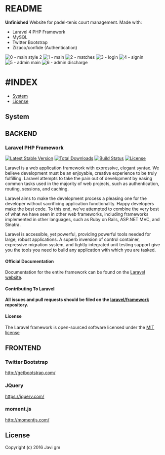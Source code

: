 README
==============

**Unfinished** Website for padel-tenis court management. Made with:

- Laravel 4 PHP Framework
- MySQL
- Twitter Bootstrap
- Zizaco/confide (Authentication)

![0 - main style 2](https://cloud.githubusercontent.com/assets/11034615/21744034/ac87ec68-d50e-11e6-8f45-8d2b5c41edb0.png)
![1 - main](https://cloud.githubusercontent.com/assets/11034615/21744032/ac719f8a-d50e-11e6-8c7b-dd21cd06ddd7.png)
![2 - matches](https://cloud.githubusercontent.com/assets/11034615/21744030/ac71645c-d50e-11e6-8a7b-cb0ef174af3f.png)
![3 - login](https://cloud.githubusercontent.com/assets/11034615/21744028/ac711812-d50e-11e6-860a-d55ca678581d.png)
![4 - signin](https://cloud.githubusercontent.com/assets/11034615/21744031/ac71bd44-d50e-11e6-8677-50fe7f4f22b7.png)
![5 - admin main](https://cloud.githubusercontent.com/assets/11034615/21744029/ac715fc0-d50e-11e6-9f76-d45fb15d27a9.png)
![6 - admin discharge](https://cloud.githubusercontent.com/assets/11034615/21744033/ac73dca0-d50e-11e6-9f3a-e9d4dda38285.png)



#INDEX
==============

- [System](#system)
- [License](#license)


System
--------------
## BACKEND
### Laravel PHP Framework

[![Latest Stable Version](https://poser.pugx.org/laravel/framework/version.png)](https://packagist.org/packages/laravel/framework) [![Total Downloads](https://poser.pugx.org/laravel/framework/d/total.png)](https://packagist.org/packages/laravel/framework) [![Build Status](https://travis-ci.org/laravel/framework.png)](https://travis-ci.org/laravel/framework) [![License](https://poser.pugx.org/laravel/framework/license.png)](https://packagist.org/packages/laravel/framework)

Laravel is a web application framework with expressive, elegant syntax. We believe development must be an enjoyable, creative experience to be truly fulfilling. Laravel attempts to take the pain out of development by easing common tasks used in the majority of web projects, such as authentication, routing, sessions, and caching.

Laravel aims to make the development process a pleasing one for the developer without sacrificing application functionality. Happy developers make the best code. To this end, we've attempted to combine the very best of what we have seen in other web frameworks, including frameworks implemented in other languages, such as Ruby on Rails, ASP.NET MVC, and Sinatra.

Laravel is accessible, yet powerful, providing powerful tools needed for large, robust applications. A superb inversion of control container, expressive migration system, and tightly integrated unit testing support give you the tools you need to build any application with which you are tasked.

#### Official Documentation

Documentation for the entire framework can be found on the [Laravel website](http://laravel.com/docs).

#### Contributing To Laravel

**All issues and pull requests should be filed on the [laravel/framework](http://github.com/laravel/framework) repository.**

#### License

The Laravel framework is open-sourced software licensed under the [MIT license](http://opensource.org/licenses/MIT)

## FRONTEND
### Twitter Bootstrap
http://getbootstrap.com/

### JQuery
https://jquery.com/

### moment.js
http://momentjs.com/  

License
-------

Copyright (c) 2016 Javi gm
